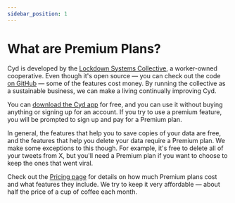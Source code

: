 ```yaml
---
sidebar_position: 1
---
```


# What are Premium Plans?

Cyd is developed by the [Lockdown Systems Collective](https://lockdown.systems), a worker-owned cooperative. Even though it's open source &mdash; you can check out the code [on GitHub](https://github.com/lockdown-systems/cyd) &mdash; some of the features cost money. By running the collective as a sustainable business, we can make a living continually improving Cyd.

You can [download the Cyd app](https://cyd.social/download/) for free, and you can use it without buying anything or signing up for an account. If you try to use a premium feature, you will be prompted to sign up and pay for a Premium plan.

In general, the features that help you to save copies of your data are free, and the features that help you delete your data require a Premium plan. We make some exceptions to this though. For example, it's free to delete all of your tweets from X, but you'll need a Premium plan if you want to choose to keep the ones that went viral.

Check out the [Pricing page](https://cyd.social/pricing/) for details on how much Premium plans cost and what features they include. We try to keep it very affordable &mdash; about half the price of a cup of coffee each month.